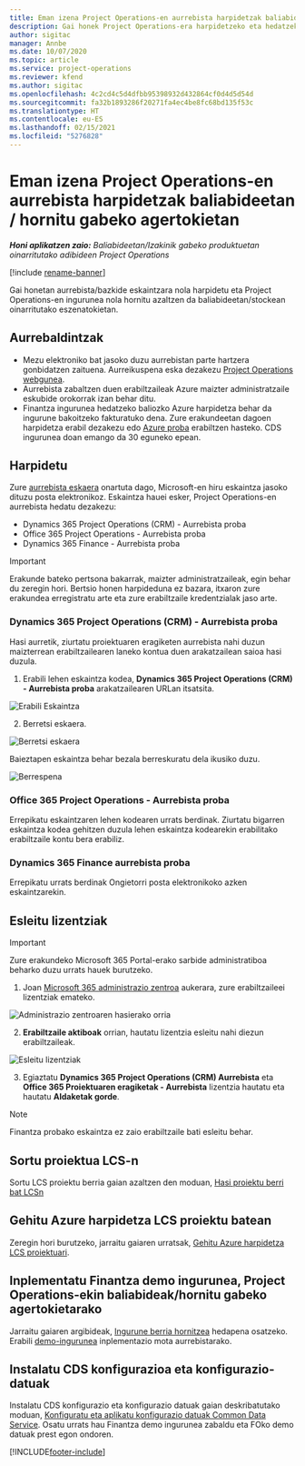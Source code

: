 ```yaml
---
title: Eman izena Project Operations-en aurrebista harpidetzak baliabideetan / hornitu gabeko agertokietan
description: Gai honek Project Operations-era harpidetzeko eta hedatzeko moduari buruzko informazioa eskaintzen du berreskuratutako / stockean oinarritutako eszenatokietarako.
author: sigitac
manager: Annbe
ms.date: 10/07/2020
ms.topic: article
ms.service: project-operations
ms.reviewer: kfend
ms.author: sigitac
ms.openlocfilehash: 4c2cd4c5d4dfbb95398932d432864cf0d4d5d54d
ms.sourcegitcommit: fa32b1893286f20271fa4ec4be8fc68bd135f53c
ms.translationtype: HT
ms.contentlocale: eu-ES
ms.lasthandoff: 02/15/2021
ms.locfileid: "5276828"
---
```

# <a name="sign-up-for-project-operations-preview-subscriptions-for-resource-non-stocked-scenarios"></a>Eman izena Project Operations-en aurrebista harpidetzak baliabideetan / hornitu gabeko agertokietan

_**Honi aplikatzen zaio:** Baliabideetan/Izakinik gabeko produktuetan oinarritutako adibideen Project Operations_

[!include [rename-banner](~/includes/cc-data-platform-banner.md)]

Gai honetan aurrebista/bazkide eskaintzara nola harpidetu eta Project Operations-en ingurunea nola hornitu azaltzen da baliabideetan/stockean oinarritutako eszenatokietan.

## <a name="prerequisites"></a>Aurrebaldintzak

- Mezu elektroniko bat jasoko duzu aurrebistan parte hartzera gonbidatzen zaituena. Aurreikuspena eska dezakezu [Project Operations webgunea](https://dynamics.microsoft.com/en-us/project-operations/overview/).
- Aurrebista zabaltzen duen erabiltzaileak Azure maizter administratzaile eskubide orokorrak izan behar ditu.
- Finantza ingurunea hedatzeko baliozko Azure harpidetza behar da ingurune bakoitzeko fakturatuko dena. Zure erakundeetan dagoen harpidetza erabil dezakezu edo [Azure proba](https://azure.microsoft.com/en-us/free/) erabiltzen hasteko. CDS ingurunea doan emango da 30 eguneko epean.

## <a name="subscribe"></a>Harpidetu

Zure [aurrebista eskaera](https://forms.office.com/FormsPro/Pages/ResponsePage.aspx?id=v4j5cvGGr0GRqy180BHbR56j8lZs0FdAvwT75_WNFyxUMkRDV1NYQU5TNjE2VjhKOVBUNVg2R0s1NC4u) onartuta dago, Microsoft-en hiru eskaintza jasoko dituzu posta elektronikoz. Eskaintza hauei esker, Project Operations-en aurrebista hedatu dezakezu:

- Dynamics 365 Project Operations (CRM) - Aurrebista proba
- Office 365 Project Operations - Aurrebista proba
- Dynamics 365 Finance - Aurrebista proba

> [!IMPORTANT]
> Erakunde bateko pertsona bakarrak, maizter administratzaileak, egin behar du zeregin hori. Bertsio honen harpideduna ez bazara, itxaron zure erakundea erregistratu arte eta zure erabiltzaile kredentzialak jaso arte.

### <a name="dynamics-365-project-operations-crm---preview-trial"></a>Dynamics 365 Project Operations (CRM) - Aurrebista proba 

Hasi aurretik, ziurtatu proiektuaren eragiketen aurrebista nahi duzun maizterrean erabiltzailearen laneko kontua duen arakatzailean saioa hasi duzula.

1. Erabili lehen eskaintza kodea, **Dynamics 365 Project Operations (CRM) - Aurrebista proba** arakatzailearen URLan itsatsita.

![Erabili Eskaintza](./media/16RedeemFirstOfferNew.png)

2. Berretsi eskaera.

![Berretsi eskaera](./media/17ConfirmOrderNew.png)

Baieztapen eskaintza behar bezala berreskuratu dela ikusiko duzu.

![Berrespena](./media/18OrderConfirmationNew.png)

### <a name="office-365-project-operations---preview-trial"></a>Office 365 Project Operations - Aurrebista proba

Errepikatu eskaintzaren lehen kodearen urrats berdinak. Ziurtatu bigarren eskaintza kodea gehitzen duzula lehen eskaintza kodearekin erabilitako erabiltzaile kontu bera erabiliz.

### <a name="dynamics-365-finance-preview-trial"></a>Dynamics 365 Finance aurrebista proba

Errepikatu urrats berdinak Ongietorri posta elektronikoko azken eskaintzarekin.

## <a name="assign-licenses"></a>Esleitu lizentziak

> [!IMPORTANT]
> Zure erakundeko Microsoft 365 Portal-erako sarbide administratiboa beharko duzu urrats hauek burutzeko.

1. Joan [Microsoft 365 administrazio zentroa](https://portal.office.com/) aukerara, zure erabiltzaileei lizentziak emateko.

![Administrazio zentroaren hasierako orria](./media/14AdminPortal.png)

2. **Erabiltzaile aktiboak** orrian, hautatu lizentzia esleitu nahi diezun erabiltzaileak.

![Esleitu lizentziak](./media/15AssignLicenses.png)

3. Egiaztatu **Dynamics 365 Project Operations (CRM) Aurrebista** eta **Office 365 Proiektuaren eragiketak - Aurrebista** lizentzia hautatu eta hautatu **Aldaketak gorde**.

> [!NOTE]
> Finantza probako eskaintza ez zaio erabiltzaile bati esleitu behar.

## <a name="start-a-new-project-in-lcs"></a>Sortu proiektua LCS-n

Sortu LCS proiektu berria gaian azaltzen den moduan, [Hasi proiektu berri bat LCSn](create-lcs-project.md)

## <a name="add-an-azure-subscription-to-an-lcs-project"></a>Gehitu Azure harpidetza LCS proiektu batean

Zeregin hori burutzeko, jarraitu gaiaren urratsak, [Gehitu Azure harpidetza LCS proiektuari](resource-add-azure-subscription-lcs-project.md).

## <a name="deploy-finance-demo-environment-with-project-operations-for-resourcenon-stocked-scenarios"></a>Inplementatu Finantza demo ingurunea, Project Operations-ekin baliabideak/hornitu gabeko agertokietarako

Jarraitu gaiaren argibideak, [Ingurune berria hornitzea](resource-provision-new-environment.md) hedapena osatzeko. Erabili [demo-ingurunea](https://docs.microsoft.com/dynamics365/fin-ops-core/dev-itpro/deployment/deploy-demo-environment) inplementazio mota aurrebistarako. 

## <a name="install-cds-setup-and-configuration-data"></a>Instalatu CDS konfigurazioa eta konfigurazio-datuak

Instalatu CDS konfigurazio eta konfigurazio datuak gaian deskribatutako moduan, [Konfiguratu eta aplikatu konfigurazio datuak Common Data Service](resource-apply-pro-setup-config-data.md).
Osatu urrats hau Finantza demo ingurunea zabaldu eta FOko demo datuak prest egon ondoren.


[!INCLUDE[footer-include](../includes/footer-banner.md)]